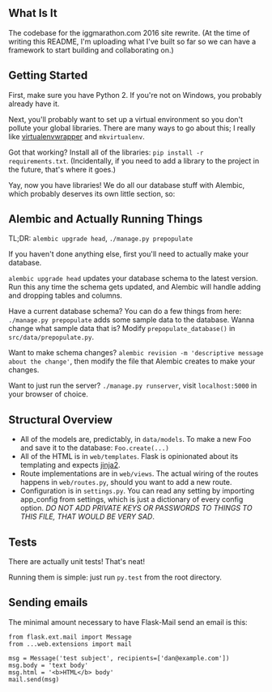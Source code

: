 ## What Is It

The codebase for the iggmarathon.com 2016 site rewrite. (At the time of writing this README, I'm uploading what I've built so far so we can have a framework to start building and collaborating on.)

## Getting Started
First, make sure you have Python 2. If you're not on Windows, you probably already have it.

Next, you'll probably want to set up a virtual environment so you don't pollute your global libraries. There are many ways to go about this; I really like [virtualenvwrapper](https://virtualenvwrapper.readthedocs.org/en/latest/index.html) and `mkvirtualenv`.

Got that working? Install all of the libraries: `pip install -r requirements.txt`. (Incidentally, if you need to add a library to the project in the future, that's where it goes.)

Yay, now you have libraries! We do all our database stuff with Alembic, which probably deserves its own little section, so:

## Alembic and Actually Running Things
TL;DR: `alembic upgrade head`, `./manage.py prepopulate`

If you haven't done anything else, first you'll need to actually make your database.

`alembic upgrade head` updates your database schema to the latest version. Run this any time the schema gets updated, and Alembic will handle adding and dropping tables and columns.

Have a current database schema? You can do a few things from here: `./manage.py prepopulate` adds some sample data to the database. Wanna change what sample data that is? Modify `prepopulate_database()` in `src/data/prepopulate.py`.

Want to make schema changes? `alembic revision -m 'descriptive message about the change'`, then modify the file that Alembic creates to make your changes.

Want to just run the server? `./manage.py runserver`, visit `localhost:5000` in your browser of choice.

## Structural Overview
- All of the models are, predictably, in `data/models`. To make a new Foo and save it to the database: `Foo.create(...)`
- All of the HTML is in `web/templates`. Flask is opinionated about its templating and expects [jinja2](http://jinja.pocoo.org/docs/dev/).
- Route implementations are in `web/views`. The actual wiring of the routes happens in `web/routes.py`, should you want to add a new route.
- Configuration is in `settings.py`. You can read any setting by importing app_config from settings, which is just a dictionary of every config option. _DO NOT ADD PRIVATE KEYS OR PASSWORDS TO THINGS TO THIS FILE, THAT WOULD BE VERY SAD_.

## Tests
There are actually unit tests! That's neat!

Running them is simple: just run `py.test` from the root directory.

## Sending emails
The minimal amount necessary to have Flask-Mail send an email is this:
```
from flask.ext.mail import Message
from ...web.extensions import mail

msg = Message('test subject', recipients=['dan@example.com'])
msg.body = 'text body'
msg.html = '<b>HTML</b> body'
mail.send(msg)
```
